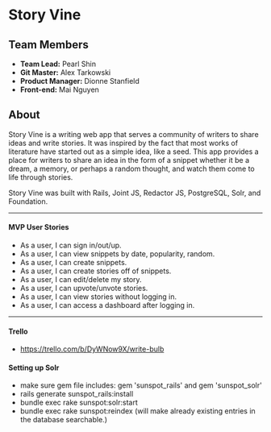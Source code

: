 <i class="icon-pencil"></i>Story Vine
===================

Team Members
-------------
* **Team Lead:** Pearl Shin
* **Git Master:** Alex Tarkowski
* **Product Manager:** Dionne Stanfield
* **Front-end:** Mai Nguyen

About
----------
Story Vine is a writing web app that serves a community of writers to share ideas and write stories. It was inspired by the fact that most works of literature have started out as a simple idea, like a seed. This app provides a place for writers to share an idea in the form of a snippet whether it be a dream, a memory, or perhaps a random thought, and watch them come to life through stories. 

Story Vine was built with Rails, Joint JS, Redactor JS, PostgreSQL, Solr, and Foundation.

----------

#### MVP User Stories

* As a user, I can sign in/out/up.
* As a user, I can view snippets by date, popularity, random.
* As a user, I can create snippets.
* As a user, I can create stories off of snippets.
* As a user, I can edit/delete my story.
* As a user, I can upvote/unvote stories.
* As a user, I can view stories without logging in.
* As a user, I can access a dashboard after logging in.

----------

#### Trello

* https://trello.com/b/DyWNow9X/write-bulb

#### Setting up Solr
- make sure gem file includes: gem 'sunspot_rails' and gem 'sunspot_solr'
- rails generate sunspot_rails:install
- bundle exec rake sunspot:solr:start
- bundle exec rake sunspot:reindex (will make already existing entries in the database searchable.)





